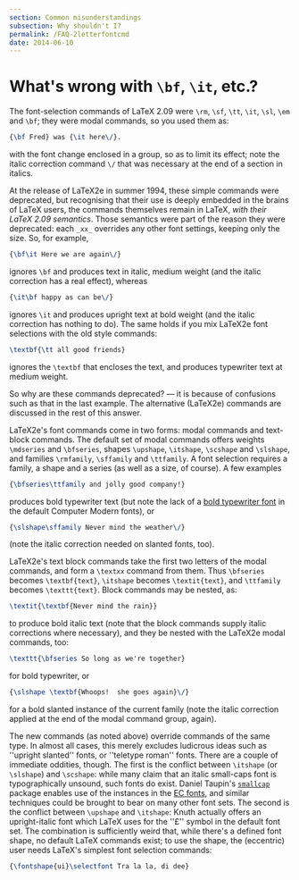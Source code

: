```yaml
---
section: Common misunderstandings
subsection: Why shouldn't I?
permalink: /FAQ-2letterfontcmd
date: 2014-06-10
---
```


# What's wrong with `\bf`, `\it`, etc.?

The font-selection commands of LaTeX 2.09 were `\rm`, `\sf`,
`\tt`, `\it`, `\sl`, `\em` and `\bf`; they were modal
commands, so you used them as:
```latex
{\bf Fred} was {\it here\/}.
```
with the font change enclosed in a group, so as to limit its effect;
note the italic correction command `\/` that was necessary at the
end of a section in italics.

At the release of LaTeX2e in summer 1994, these simple commands were
deprecated, but recognising that their use is deeply embedded in the
brains of LaTeX users, the commands themselves remain in LaTeX,
_with their LaTeX 2.09 semantics_.  Those semantics were part of
the reason they were deprecated: each `_xx_` overrides
any other font settings, keeping only the size.  So, for example,
```latex
{\bf\it Here we are again\/}
```
ignores `\bf` and produces text in italic, medium weight (and the
italic correction has a real effect), whereas
```latex
{\it\bf happy as can be\/}
```
ignores `\it` and produces upright text at bold weight (and the
italic correction has nothing to do).  The same holds if you mix
LaTeX2e font selections with the old style commands:
```latex
\textbf{\tt all good friends}
```
ignores the `\textbf` that encloses the text, and produces
typewriter text at medium weight.

So why are these commands deprecated?&nbsp;&mdash; it is because of confusions
such as that in the last example.  The alternative (LaTeX2e)
commands are discussed in the rest of this answer.

LaTeX2e's font commands come in two forms: modal commands and
text-block commands.  The default set of modal commands offers weights
`\mdseries` and `\bfseries`, shapes `\upshape`,
`\itshape`, `\scshape` and `\slshape`, and families
`\rmfamily`, `\sffamily` and `\ttfamily`.  A font selection
requires a family, a shape and a series (as well as a size, of
course).  A few examples
```latex
{\bfseries\ttfamily and jolly good company!}
```
produces bold typewriter text (but note the lack of a 
  [bold typewriter font](/FAQ-bold-extras)
in the default Computer Modern fonts), or
```latex
{\slshape\sffamily Never mind the weather\/}
```
(note the italic correction needed on slanted fonts, too).

LaTeX2e's text block commands take the first two letters of the
modal commands, and form a `\text`_`xx`_ command from
them.  Thus `\bfseries` becomes `\textbf{text}`,
`\itshape` becomes `\textit{text}`, and `\ttfamily`
becomes `\texttt{text}`.  Block commands may be nested, as:
```latex
\textit{\textbf{Never mind the rain}}
```
to produce bold italic text (note that the block commands supply
italic corrections where necessary), and they be nested with the
LaTeX2e modal commands, too:
```latex
\texttt{\bfseries So long as we're together}
```
for bold typewriter, or
```latex
{\slshape \textbf{Whoops!  she goes again}\/}
```
for a bold slanted instance of the current family (note the italic
correction applied at the end of the modal command group, again).

The new commands (as noted above) override commands of the same type.
In almost all cases, this merely excludes ludicrous ideas such as
''upright slanted'' fonts, or ''teletype roman'' fonts.  There are a
couple of immediate oddities, though.  The first is the conflict
between `\itshape` (or `\slshape`) and `\scshape`: while many
claim that an italic small-caps font is typographically unsound, such
fonts do exist.  Daniel Taupin's [`smallcap`](https://ctan.org/pkg/smallcap) package enables
use of the instances in the [EC fonts](/FAQ-ECfonts), and
similar techniques could be brought to bear on many other font sets.
The second is the conflict between `\upshape` and `\itshape`:
Knuth actually offers an upright-italic font which LaTeX uses for
the ''&#xa3;'' symbol in the default font set.  The combination is
sufficiently weird that, while there's a defined font shape, no
default LaTeX commands exist; to use the shape, the (eccentric) user
needs LaTeX's simplest font selection commands:
```latex
{\fontshape{ui}\selectfont Tra la la, di dee}
```

